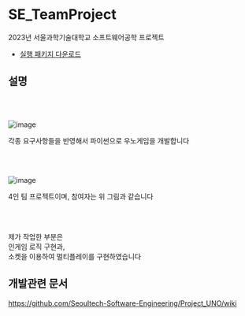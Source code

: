 # SE_TeamProject
2023년 서울과학기술대학교 소프트웨어공학 프로젝트


* [실행 패키지 다운로드](https://drive.google.com/file/d/1bisz1bxVmjSV4u9ugMcX3ztFV37aGqQT/view)


## 설명

<br><br>

![image](https://github.com/user-attachments/assets/192d45db-3fff-45cf-8941-bd4ed0b5a328)

각종 요구사항들을 반영해서 파이썬으로 우노게임을 개발합니다

<br><br>

![image](https://github.com/user-attachments/assets/ea0d2f2b-2789-4e6f-9c18-5bb3b4033119)

4인 팀 프로젝트이며, 참여자는 위 그림과 같습니다

<br><br>

제가 작업한 부분은 <br> 
인게임 로직 구현과, <br> 
소켓을 이용하여 멀티플레이를 구현하였습니다 

## 개발관련 문서

https://github.com/Seoultech-Software-Engineering/Project_UNO/wiki
